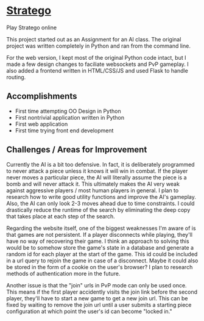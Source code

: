 # [Stratego](https://jacklove5.herokuapp.com)
Play Stratego online

This project started out as an Assignment for an AI class. The original project was written completely in Python and ran from the command line.

For the web version, I kept most of the original Python code intact, but I made a few design changes to faciliate websockets and PvP gameplay. I also added a frontend written in HTML/CSS/JS and used Flask to handle routing.

## Accomplishments
* First time attempting OO Design in Python
* First nontrivial application written in Python
* First web application
* First time trying front end development

## Challenges / Areas for Improvement
Currently the AI is a bit too defensive. In fact, it is deliberately programmed to never attack a piece unless it knows it will win in combat. If the player never moves a particular piece, the AI will literally assume the piece is a bomb and will never attack it. This ultimately makes the AI very weak against aggressive players / most human players in general. I plan to research how to write good utility functions and improve the AI's gameplay. Also, the AI can only look 2-3 moves ahead due to time constraints. I could drastically reduce the runtime of the search by eliminating the deep copy that takes place at each step of the search.

Regarding the website itself, one of the biggest weaknesses I'm aware of is that games are not persistent. If a player disconnects while playing, they'll have no way of recovering their game. I think an approach to solving this would be to somehow store the game's state in a database and generate a random id for each player at the start of the game. This id could be included in a url query to rejoin the game in case of a disconnect. Maybe it could also be stored in the form of a cookie on the user's browser? I plan to research methods of authentication more in the future.

Another issue is that the "join" urls in PvP mode can only be used once. This means if the first player accidently visits the join link before the second player, they'll have to start a new game to get a new join url. This can be fixed by waiting to remove the join url until a user submits a starting piece configuration at which point the user's id can become "locked in."
